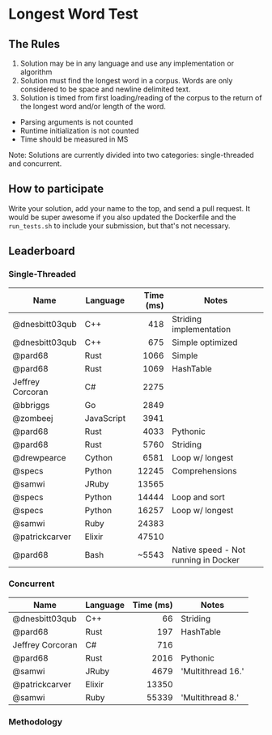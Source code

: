 # Longest Word Test

## The Rules

1. Solution may be in any language and use any implementation or algorithm
1. Solution must find the longest word in a corpus. Words are only considered to be space and newline delimited text.
1. Solution is timed from first loading/reading of the corpus to the return of the longest word and/or length of the word.
  - Parsing arguments is not counted
  - Runtime initialization is not counted
  - Time should be measured in MS

Note: Solutions are currently divided into two categories: single-threaded and concurrent.

## How to participate

Write your solution, add your name to the top, and send a pull request. It would be super awesome if you also updated the Dockerfile and the `run_tests.sh` to include your submission, but that's not necessary.

## Leaderboard

### Single-Threaded

| Name             | Language   | Time (ms) | Notes                                |
|------------------|------------|----------:|--------------------------------------|
| @dnesbitt03qub   | C++        | 418       | Striding implementation              |
| @dnesbitt03qub   | C++        | 675       | Simple optimized                     |
| @pard68          | Rust       | 1066      | Simple                               |
| @pard68          | Rust       | 1069      | HashTable                            |
| Jeffrey Corcoran | C#         | 2275      |                                      |
| @bbriggs         | Go         | 2849      |                                      |
| @zombeej         | JavaScript | 3941      |                                      |
| @pard68          | Rust       | 4033      | Pythonic                             |
| @pard68          | Rust       | 5760      | Striding                             |
| @drewpearce      | Cython     | 6581      | Loop w/ longest                      |
| @specs           | Python     | 12245     | Comprehensions                       |
| @samwi           | JRuby      | 13565     |                                      |
| @specs           | Python     | 14444     | Loop and sort                        |
| @specs           | Python     | 16257     | Loop w/ longest                      |
| @samwi           | Ruby       | 24383     |                                      |
| @patrickcarver   | Elixir     | 47510     |                                      |
| @pard68          | Bash       | ~5543     | Native speed - Not running in Docker |


### Concurrent
| Name             | Language | Time (ms) | Notes             |
|------------------|----------|----------:|-------------------|
| @dnesbitt03qub   | C++      | 66        | Striding          |
| @pard68          | Rust     | 197       | HashTable         |
| Jeffrey Corcoran | C#       | 716       |                   |
| @pard68          | Rust     | 2016      | Pythonic          |
| @samwi           | JRuby    | 4679      | 'Multithread 16.' |
| @patrickcarver   | Elixir   | 13350     |                   |
| @samwi           | Ruby     | 55339     | 'Multithread 8.'  |


### Methodology

